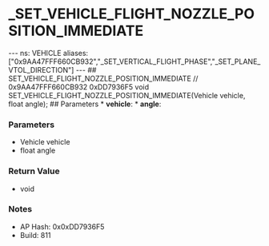 # _SET_VEHICLE_FLIGHT_NOZZLE_POSITION_IMMEDIATE

--- ns: VEHICLE aliases: ["0x9AA47FFF660CB932","_SET_VERTICAL_FLIGHT_PHASE","_SET_PLANE_VTOL_DIRECTION"] --- ## SET_VEHICLE_FLIGHT_NOZZLE_POSITION_IMMEDIATE  // 0x9AA47FFF660CB932 0xDD7936F5 void SET_VEHICLE_FLIGHT_NOZZLE_POSITION_IMMEDIATE(Vehicle vehicle, float angle);  ## Parameters * **vehicle**: * **angle**:

### Parameters
* Vehicle vehicle
* float angle

### Return Value
* void

### Notes
* AP Hash: 0x0xDD7936F5
* Build: 811

